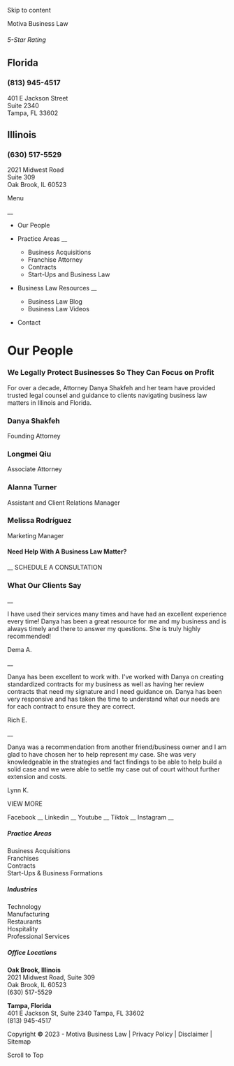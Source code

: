 Skip to content

Motiva Business Law

###### 5-Star Rating

## Florida

### (813) 945-4517

401 E Jackson Street  
Suite 2340  
Tampa, FL 33602

## Illinois

### (630) 517-5529

2021 Midwest Road  
Suite 309  
Oak Brook, IL 60523

Menu

__

  * Our People
  * Practice Areas __

    * Business Acquisitions
    * Franchise Attorney
    * Contracts
    * Start-Ups and Business Law
  * Business Law Resources __

    * Business Law Blog
    * Business Law Videos
  * Contact

# Our People

### We Legally Protect Businesses So They Can Focus on Profit

For over a decade, Attorney Danya Shakfeh and her team have provided trusted
legal counsel and guidance to clients navigating business law matters in
Illinois and Florida.  

### Danya Shakfeh

Founding Attorney

### Longmei Qiu

Associate Attorney

### Alanna Turner

Assistant and Client Relations Manager

### Melissa Rodríguez

Marketing Manager

#### Need Help With A Business Law Matter?

__ SCHEDULE A CONSULTATION

### What Our Clients Say

__

I have used their services many times and have had an excellent experience
every time! Danya has been a great resource for me and my business and is
always timely and there to answer my questions. She is truly highly
recommended!

Dema A.

__

Danya has been excellent to work with. I've worked with Danya on creating
standardized contracts for my business as well as having her review contracts
that need my signature and I need guidance on. Danya has been very responsive
and has taken the time to understand what our needs are for each contract to
ensure they are correct.

Rich E.

__

Danya was a recommendation from another friend/business owner and I am glad to
have chosen her to help represent my case. She was very knowledgeable in the
strategies and fact findings to be able to help build a solid case and we were
able to settle my case out of court without further extension and costs.

Lynn K.

VIEW MORE

Facebook __ Linkedin __ Youtube __ Tiktok __ Instagram __

##### Practice Areas

Business Acquisitions  
Franchises  
Contracts  
Start-Ups & Business Formations

##### Industries

Technology  
Manufacturing  
Restaurants  
Hospitality  
Professional Services

##### Office Locations

**Oak Brook, Illinois**  
2021 Midwest Road, Suite 309  
Oak Brook, IL 60523  
(630) 517-5529

 **Tampa, Florida**  
401 E Jackson St, Suite 2340 Tampa, FL 33602  
(813) 945-4517

Copyright **©** 2023 - Motiva Business Law | Privacy Policy | Disclaimer |
Sitemap

Scroll to Top

